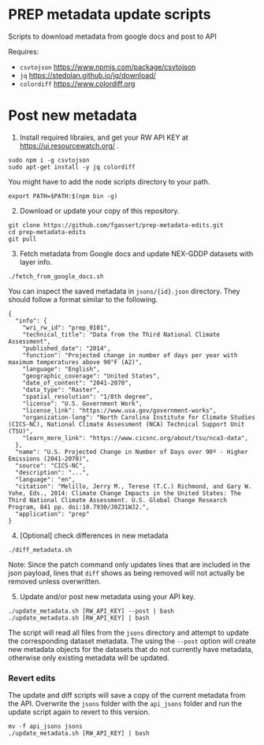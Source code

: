 # PREP metadata update scripts

Scripts to download metadata from google docs and post to API

Requires:
- `csvtojson` https://www.npmjs.com/package/csvtojson
- `jq` https://stedolan.github.io/jq/download/
- `colordiff` https://www.colordiff.org

# Post new metadata

1. Install required libraies, and get your RW API KEY at https://ui.resourcewatch.org/ .

```
sudo npm i -g csvtojson
sudo apt-get install -y jq colordiff
```

You might have to add the node scripts directory to your path.

```
export PATH=$PATH:$(npm bin -g)
```

2. Download or update your copy of this repository.

```
git clone https://github.com/fgassert/prep-metadata-edits.git
cd prep-metadata-edits
git pull
```

3. Fetch metadata from Google docs and update NEX-GDDP datasets with layer info.

```
./fetch_from_google_docs.sh
```

You can inspect the saved metadata in `jsons/{id}.json` directory. They should follow a format similar to the following.

```
{
  "info": {
    "wri_rw_id": "prep_0101",
    "technical_title": "Data from the Third National Climate Assessment",
    "published_date": "2014",
    "function": "Projected change in number of days per year with maximum temperatures above 90°F (A2)",
    "language": "English",
    "geographic_coverage": "United States",
    "date_of_content": "2041-2070",
    "data_type": "Raster",
    "spatial_resolution": "1/8th degree",
    "license": "U.S. Government Work",
    "license_link": "https://www.usa.gov/government-works",
    "organization-long": "North Carolina Institute for Climate Studies (CICS-NC), National Climate Assessment (NCA) Technical Support Unit (TSU)",
    "learn_more_link": "https://www.cicsnc.org/about/tsu/nca3-data",
  },
  "name": "U.S. Projected Change in Number of Days over 90º - Higher Emissions (2041-2070)",
  "source": "CICS-NC",
  "description": "...",
  "language": "en",
  "citation": "Melillo, Jerry M., Terese (T.C.) Richmond, and Gary W. Yohe, Eds., 2014: Climate Change Impacts in the United States: The Third National Climate Assessment. U.S. Global Change Research Program, 841 pp. doi:10.7930/J0Z31WJ2.",
  "application": "prep"
}
```

4. [Optional] check differences in new metadata

```
./diff_metadata.sh
```

Note: Since the patch command only updates lines that are included in the json payload, lines that `diff` shows as being removed will not actually be removed unless overwritten.

5. Update and/or post new metadata using your API key.

```
./update_metadata.sh [RW_API_KEY] --post | bash
./update_metadata.sh [RW_API_KEY] | bash
```

The script will read all files from the `jsons` directory and attempt to update the corresponding dataset metadata. The using the `--post` option will create new metadata objects for the datasets that do not currently have metadata, otherwise only existing metadata will be updated.

### Revert edits

The update and diff scripts will save a copy of the current metadata from the API. Overwrite the `jsons` folder with the `api_jsons` folder and run the update script again to revert to this version.

```
mv -f api_jsons jsons
./update_metadata.sh [RW_API_KEY] | bash
```
